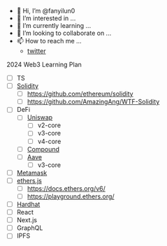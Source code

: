 - 👋 Hi, I’m @fanyilun0
- 👀 I’m interested in ...
- 🌱 I’m currently learning ...
- 💞️ I’m looking to collaborate on ...
- 📫 How to reach me ...
  - [twitter](https://twitter.com/fanyilun0)


2024 Web3 Learning Plan
- [ ] TS
- [ ] [Solidity](https://soliditylang.org/)
  - [ ] https://github.com/ethereum/solidity
  - [ ] https://github.com/AmazingAng/WTF-Solidity
- [ ] DeFi
  - [ ] [Uniswap](https://github.com/Uniswap)
    - [ ] v2-core
    - [ ] v3-core
    - [ ] v4-core
  - [ ] [Compound](https://github.com/compound-finance/compound-protocol)
  - [ ] [Aave](https://github.com/aave)
    - [ ] v3-core
- [ ] [Metamask](https://metamask.io/developer/#get-started)
- [ ] [ethers.js](https://github.com/ethers-io/ethers.js)
  - [ ] https://docs.ethers.org/v6/
  - [ ] https://playground.ethers.org/
- [ ] [Hardhat](https://github.com/NomicFoundation/hardhat)
- [ ] React
- [ ] Next.js
- [ ] GraphQL
- [ ] IPFS

<!---
fanyilun0/fanyilun0 is a ✨ special ✨ repository because its `README.md` (this file) appears on your GitHub profile.
You can click the Preview link to take a look at your changes.
--->

